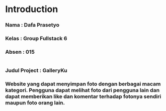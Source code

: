 # Introduction

### Nama  : Dafa Prasetyo
### Kelas : Group Fullstack 6
### Absen : 015
#
### Judul Project     : GalleryKu
### Website yang dapat menyimpan foto dengan berbagai macam kategori. Pengguna dapat melihat foto dari pengguna lain dan dapat memberikan like dan komentar terhadap fotonya sendiri maupun foto orang lain.
